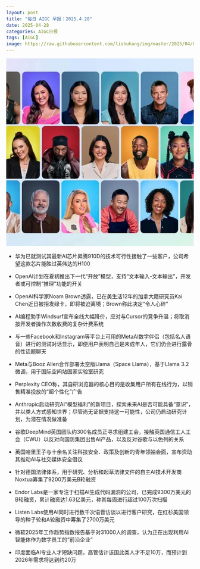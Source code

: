 ```yaml
---
layout: post
title: "每日 AIGC 早报：2025.4.28"
date: 2025-04-28
categories: AIGC日报
tags: [AIGC]
image: https://raw.githubusercontent.com/lishuhang/img/master/2025/04/0428-d.jpg
---
```


![封面图](https://raw.githubusercontent.com/lishuhang/img/master/2025/04/0428-d.jpg)

  - 华为已就测试其最新AI芯片昇腾910D的技术可行性接触了一些客户，公司希望这款芯片能胜过英伟达的H100

  - OpenAI计划在夏初推出下一代“开放”模型，支持“文本输入-文本输出”，开发者或可控制“推理”功能的开关

  - OpenAI科学家Noam Brown透露，已在美生活12年的加拿大籍研究员Kai Chen近日被拒发绿卡，即将被迫离境；Brown称此决定“令人心碎”

  - AI编程助手Windsurf宣布全线大幅降价，应对与Cursor的竞争升温；将取消按开发者操作次数收费的复杂计费系统

  - 与一些Facebook和Instagram等平台上可用的MetaAI数字伴侣（包括名人语音）进行的测试对话显示，即便用户表明自己是未成年人，它们仍会进行露骨的性话题聊天

  - Meta与Booz Allen合作部署太空版Llama（Space Llama），基于Llama 3.2微调，用于国际空间站国家实验室研究

  - Perplexity CEO称，其自研浏览器的核心目的是收集用户所有在线行为，以销售精准投放的“超个性化”广告

  - Anthropic启动研究AI“模型福利”的新项目，探索未来AI是否可能具备“意识”，并以类人方式感知世界；尽管尚无证据支持这一可能性，公司仍启动研究计划，为潜在情况做准备

  - 谷歌DeepMind英国团队约300名成员正寻求组建工会，接触英国通信工人工会（CWU）以反对向国防集团出售AI产品，以及反对谷歌与以色列的关系

  - 英国哈里王子与十余名关注科技安全、政策及创新的青年领袖会面，宣布资助其推动AI与社交媒体安全倡议

  - 针对德国法律体系，用于研究、分析和起草法律文件的自主AI技术开发商Noxtua筹集了9200万美元B轮融资

  - Endor Labs是一家专注于扫描AI生成代码漏洞的公司，已完成9300万美元的B轮融资，累计融资达1.63亿美元，称其每周进行超过100万次扫描

  - Listen Labs使用AI同时进行数千次语音访谈以进行客户研究，在红杉美国领导的种子轮和A轮融资中筹集了2700万美元

  - 微软2025年工作趋势指数报告基于对31000人的调查，认为正在出现利用AI智能体作为数字员工的“前沿企业”

  - 印度面临AI专业人才短缺问题，高管估计该国此类人才不足10万，而预计到2026年需求将达到约20万